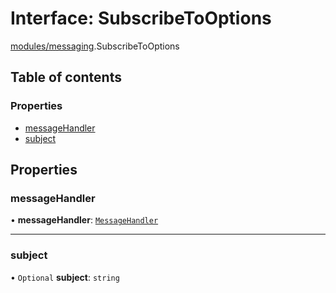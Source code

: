 # Interface: SubscribeToOptions

[modules/messaging](../modules/modules_messaging.md).SubscribeToOptions

## Table of contents

### Properties

- [messageHandler](modules_messaging.SubscribeToOptions.md#messagehandler)
- [subject](modules_messaging.SubscribeToOptions.md#subject)

## Properties

### messageHandler

• **messageHandler**: [`MessageHandler`](../modules/modules_messaging.md#messagehandler)

___

### subject

• `Optional` **subject**: `string`
